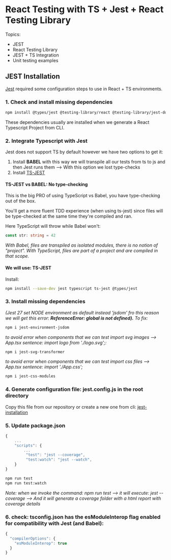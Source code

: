 # React Testing with TS + Jest + React Testing Library

Topics:
* JEST
* React Testing Library
* JEST + TS Integration
* Unit testing examples


## JEST Installation

[Jest](https://jestjs.io/) required some configuration steps to use in React + TS environments.

### 1. Check and install missing dependencies

```bash
npm install @types/jest @testing-library/react @testing-library/jest-dom
```
These dependencies usually are installed when we generate a React Typescript Project from CLI.


### 2. Integrate Typescript with Jest

Jest does not support TS by default however we have two options to get it:
1. Install __BABEL__ with this way we will transpile all our tests from ts to js and then Jest runs them --> With this option we lost type-checks
2. Install [TS-JEST](https://kulshekhar.github.io/ts-jest/) 

#### TS-JEST vs BABEL: No type-checking
This is the big PRO of using TypeScript vs Babel, you have type-checking out of the box.

You'll get a more fluent TDD experience (when using ts-jest) since files will be type-checked at the same time they're compiled and ran.

Here TypeScript will throw while Babel won't:

```typescript
const str: string = 42
```
_With Babel, files are transpiled as isolated modules, there is no notion of "project". With TypeScript, files are part of a project and are compiled in that scope._

#### We will use: TS-JEST 
Install:
```bash
npm install --save-dev jest typescript ts-jest @types/jest
```

### 3. Install missing dependencies 

_(Jest 27 set NODE environment as default instead 'jsdom' fro this reason we will get this error: __ReferenceError: global is not defined).__ To fix:_
```bash
npm i jest-environment-jsdom
```

_to  avoid error when components that we can test import svg images --> App.tsx sentence: import logo from './logo.svg';:_
```bash
npm i jest-svg-transformer
```

_to  avoid error when components that we can test import css files --> App.tsx sentence: import './App.css';_
```bash
npm i jest-css-modules
```

### 4. Generate configuration file: jest.config.js in the root directory

Copy this file from our repository or create a new one from cli: [jest-installation](https://kulshekhar.github.io/ts-jest/docs/getting-started/installation)

### 5. Update package.json
```typescript
{
    ...
    "scripts": {
        ...
         "test": "jest --coverage",
         "test:watch": "jest --watch",
    }
}

```

```bash
npm run test
npm run test:watch

```

_Note: when we invoke the command:
npm run test --> it will execute: jest --coverage --> And it will generate a coverage folder with a html report with coverage details_

### 6. check: tsconfig.json has the esModuleInterop flag enabled for compatibility with Jest (and Babel):
```typescript
{
  "compilerOptions": {
    "esModuleInterop": true
  }
}

```
